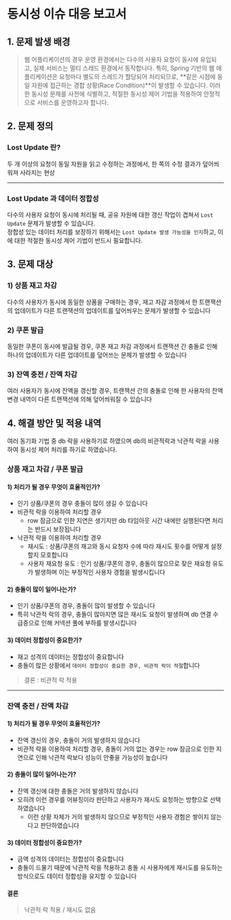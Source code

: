 # 동시성 이슈 대응 보고서

## 1. 문제 발생 배경

> 웹 어플리케이션의 경우 운영 환경에서는 다수의 사용자 요청이 동시에 유입되고, 실제 서비스는 멀티 스레드 환경에서 동작합니다.
> 특히, Spring 기반의 웹 애플리케이션은 요청마다 별도의 스레드가 할당되어 처리되므로, **같은 시점에 동일 자원에 접근하는 경합 상황(Race Condition)**이 발생할 수 있습니다.
> 이러한 동시성 문제를 사전에 식별하고, 적절한 동시성 제어 기법을 적용하여 안정적으로 서비스를 운영하고자 합니다.

## 2. 문제 정의

### Lost Update 란?

두 개 이상의 요청이 동일 자원을 읽고 수정하는 과정에서, 한 쪽의 수정 결과가 덮어씌워져 사라지는 현상

---

### Lost Update 과 데이터 정합성

다수의 사용자 요청이 동시에 처리될 때, 공유 자원에 대한 갱신 작업이 겹쳐서 `Lost Update` 문제가 발생할 수 있습니다.<br>
정합성 있는 데이터 처리를 보장하기 위해서는 `Lost Update 발생 가능성을 인지`하고, 이에 대한 적절한 동시성 제어 기법이 반드시 필요합니다.

## 3. 문제 대상

### 1) **상품 재고 차감**
다수의 사용자가 동시에 동일한 상품을 구매하는 경우, 재고 차감 과정에서 한 트랜잭션의 업데이트가 다른 트랜잭션의 업데이트를 덮어씌우는 문제가 발생할 수 있습니다
### 2) **쿠폰 발급**
동일한 쿠폰이 동시에 발급될 경우, 쿠폰 재고 차감 과정에서 트랜잭션 간 충돌로 인해 하나의 업데이트가 다른 업데이트를 덮어쓰는 문제가 발생할 수 있습니다
### 3) **잔액 충전 / 잔액 차감**
여러 사용자가 동시에 잔액을 갱신할 경우, 트랜잭션 간의 충돌로 인해 한 사용자의 잔액 변경 내역이 다른 트랜잭션에 의해 덮어씌워질 수 있습니다

## 4. 해결 방안 및 적용 내역

여러 동기화 기법 중 db 락을 사용하기로 하였으며 db의 비관적락과 낙관적 락을 사용하여 동시성 제어 처리를 하기로 하였습니다.

### 상품 재고 차감 / 쿠폰 발급 
#### 1) 처리가 될 경우 무엇이 효율적인가?
- 인기 상품/쿠폰의 경우 충돌이 많이 생길 수 있습니다
- 비관적 락을 이용하여 처리할 경우
  - row 잠금으로 인한 지연은 생기지만 db 타임아웃 시간 내에만 실행된다면 처리는 반드시 보장됩니다
- 낙관적 락을 이용하여 처리할 경우
  - 재시도 : 상품/쿠폰의 재고와 동시 요청자 수에 따라 재시도 횟수를 어떻게 설정할지 모호합니다
  - 사용자 재요청 유도 : 인기 상품/쿠폰의 경우, 충돌이 많으므로 잦은 재요청 유도가 발생하며 이는 부정적인 사용자 경험을 발생시킵니다

#### 2) 충돌이 많이 일어나는가?
- 인기 상품/쿠폰의 경우, 충돌이 많이 발생할 수 있습니다
- 특히 낙관적 락의 경우, 충돌이 많아지면 많은 재시도 요청이 발생하며 db 연결 수 급증으로 인해 커넥션 풀에 부하를 발생시킵니다

#### 3) 데이터 정합성이 중요한가?
- 재고 성격의 데이터는 정합성이 중요합니다
- 충돌이 많은 상황에서 `데이터 정합성이 중요한 경우, 비관적 락이 적절`합니다

> 결론 : 비관적 락 적용
---

### 잔액 충전 / 잔액 차감
#### 1) 처리가 될 경우 무엇이 효율적인가?
- 잔액 갱신의 경우, 충돌이 거의 발생하지 않습니다
- 비관적 락을 이용하여 처리할 경우, 충돌이 거의 없는 경우는 row 잠금으로 인한 지연으로 인해 낙관적 락보다 성능이 안좋을 가능성이 높습니다

#### 2) 충돌이 많이 일어나는가?
- 잔액 갱신에 대한 충돌은 거의 발생하지 않습니다
- 오히려 이런 경우를 어뷰징이라 판단하고 사용자가 재시도 요청하는 방향으로 선택하였습니다
  - 이런 상황 자체가 거의 발생하지 않으므로 부정적인 사용자 경험은 쌓이지 않는다고 판단하였습니다

#### 3) 데이터 정합성이 중요한가?
- 금액 성격의 데이터는 정합성이 중요합니다
- 충돌이 드물기 때문에 낙관적 락을 적용하고 충돌 시 사용자에게 재시도를 유도하는 방식으로도 데이터 정합성을 유지할 수 있습니다

#### 결론
> 낙관적 락 적용 / 재시도 없음